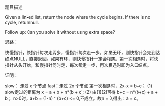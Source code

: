 题目描述

Given a linked list, return the node where the cycle begins. If there is no cycle, returnnull.

Follow up:
Can you solve it without using extra space?

思路：

快慢指针，快指针每次走两步，慢指针每次走一步，如果无环，则快指针会先到达终点NULL，直接返回。如果有环，则快慢指针一定会相遇。第一次相遇时，将快指针从头开始，和慢指针同时走，每次都走一步，再次相遇时即为入口结点。

证明：

slow： 走过 x 个节点
fast：走过 2x 个节点
第一次相遇时，2x-x = b+c；    (1)
slow走过的距离为 x = a + b + n*(b + c);   (2)
由(1)(2)可得 b+c = n*(b+c) + a + b；
n>0时，a+b = (1-n) * (b+c) <= 0,不成立。故n = 0,得出：a = c。
